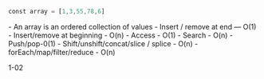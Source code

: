 ```js
﻿const array = [1,3,55,78,6]
```
﻿- An array is an ordered collection of values
﻿- Insert / remove at end — O(1)
﻿- Insert/remove at beginning - O(n)
﻿- Access - O(1)
﻿- Search - O(n)
﻿- Push/pop-0(1)
﻿- Shift/unshift/concat/slice / splice - O(n)
﻿- forEach/map/filter/reduce - O(n)

1-02
﻿